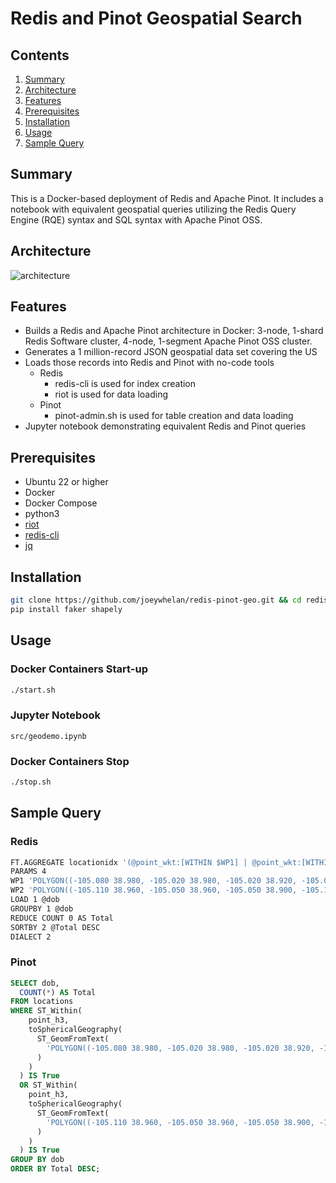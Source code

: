 # Redis and Pinot Geospatial Search

## Contents
1.  [Summary](#summary)
2.  [Architecture](#architecture)
3.  [Features](#features)
4.  [Prerequisites](#prerequisites)
5.  [Installation](#installation)
6.  [Usage](#usage)
7.  [Sample Query](#query)

## Summary <a name="summary"></a>
This is a Docker-based deployment of Redis and Apache Pinot.  It includes a notebook with equivalent geospatial queries utilizing the Redis Query Engine (RQE) syntax and SQL syntax with Apache Pinot OSS.

## Architecture <a name="architecture"></a>
![architecture](https://docs.google.com/drawings/d/e/2PACX-1vSx2JFAePUvUmBzbuMA6xmqPWWAySxqQ53a5z33xu5qqwZhxvkeAsW5LiW9-3WsSZ0QwIXyJ32ub7V0/pub?w=822&h=586)  

## Features <a name="features"></a>
- Builds a Redis and Apache Pinot architecture in Docker:  3-node, 1-shard Redis Software cluster, 4-node, 1-segment Apache Pinot OSS cluster.
- Generates a 1 million-record JSON geospatial data set covering the US
- Loads those records into Redis and Pinot with no-code tools
    - Redis
        - redis-cli is used for index creation
        - riot is used for data loading
    - Pinot 
        - pinot-admin.sh is used for table creation and data loading
- Jupyter notebook demonstrating equivalent Redis and Pinot queries


## Prerequisites <a name="prerequisites"></a>
- Ubuntu 22 or higher
- Docker
- Docker Compose
- python3
- [riot](https://github.com/redis/riot)
- [redis-cli](https://redis.io/docs/latest/develop/tools/cli/)
- [jq](https://github.com/jqlang/jq)

## Installation <a name="installation"></a>
```bash
git clone https://github.com/joeywhelan/redis-pinot-geo.git && cd redis-pinot-geo
pip install faker shapely
```

## Usage <a name="usage"></a>
### Docker Containers Start-up
```bash
./start.sh
```
### Jupyter Notebook
```
src/geodemo.ipynb
```
### Docker Containers Stop
```bash
./stop.sh
```
###

## Sample Query <a name="query"></a>
### Redis
```bash
FT.AGGREGATE locationidx '(@point_wkt:[WITHIN $WP1] | @point_wkt:[WITHIN $WP2])' 
PARAMS 4 
WP1 'POLYGON((-105.080 38.980, -105.020 38.980, -105.020 38.920, -105.080 38.920, -105.080 38.980))' 
WP2 'POLYGON((-105.110 38.960, -105.050 38.960, -105.050 38.900, -105.110 38.900, -105.110 38.960))' 
LOAD 1 @dob 
GROUPBY 1 @dob 
REDUCE COUNT 0 AS Total 
SORTBY 2 @Total DESC 
DIALECT 2
```
### Pinot
```sql
SELECT dob,
  COUNT(*) AS Total
FROM locations
WHERE ST_Within(
    point_h3,
    toSphericalGeography(
      ST_GeomFromText(
        'POLYGON((-105.080 38.980, -105.020 38.980, -105.020 38.920, -105.080 38.920, -105.080 38.980))'
      )
    )
  ) IS True
  OR ST_Within(
    point_h3,
    toSphericalGeography(
      ST_GeomFromText(
        'POLYGON((-105.110 38.960, -105.050 38.960, -105.050 38.900, -105.110 38.900, -105.110 38.960))'
      )
    )
  ) IS True
GROUP BY dob
ORDER BY Total DESC;
```